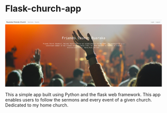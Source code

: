 # Flask-church-app
![](https://github.com/AntonyIS/Flask-church-app/blob/master/app/static/imgs/church_shot1.png)

This a simple app built using Python and the flask web framework. This app enables users to follow the sermons and every event of a given church. Dedicated to my home church.
